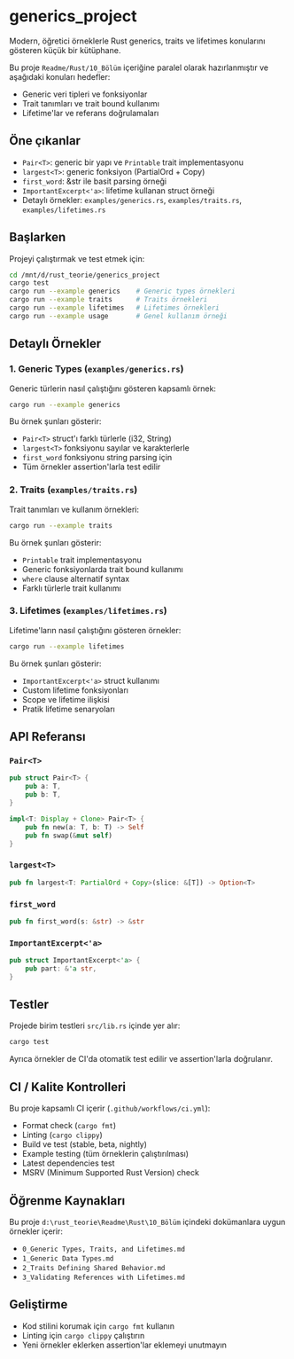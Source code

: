 # generics_project

Modern, öğretici örneklerle Rust generics, traits ve lifetimes konularını gösteren küçük bir kütüphane.

Bu proje `Readme/Rust/10_Bölüm` içeriğine paralel olarak hazırlanmıştır ve aşağıdaki konuları hedefler:

- Generic veri tipleri ve fonksiyonlar
- Trait tanımları ve trait bound kullanımı
- Lifetime'lar ve referans doğrulamaları

## Öne çıkanlar

- `Pair<T>`: generic bir yapı ve `Printable` trait implementasyonu
- `largest<T>`: generic fonksiyon (PartialOrd + Copy)
- `first_word`: &str ile basit parsing örneği
- `ImportantExcerpt<'a>`: lifetime kullanan struct örneği
- Detaylı örnekler: `examples/generics.rs`, `examples/traits.rs`, `examples/lifetimes.rs`

## Başlarken

Projeyi çalıştırmak ve test etmek için:

```bash
cd /mnt/d/rust_teorie/generics_project
cargo test
cargo run --example generics    # Generic types örnekleri
cargo run --example traits      # Traits örnekleri
cargo run --example lifetimes   # Lifetimes örnekleri
cargo run --example usage       # Genel kullanım örneği
```

## Detaylı Örnekler

### 1. Generic Types (`examples/generics.rs`)

Generic türlerin nasıl çalıştığını gösteren kapsamlı örnek:

```bash
cargo run --example generics
```

Bu örnek şunları gösterir:

- `Pair<T>` struct'ı farklı türlerle (i32, String)
- `largest<T>` fonksiyonu sayılar ve karakterlerle
- `first_word` fonksiyonu string parsing için
- Tüm örnekler assertion'larla test edilir

### 2. Traits (`examples/traits.rs`)

Trait tanımları ve kullanım örnekleri:

```bash
cargo run --example traits
```

Bu örnek şunları gösterir:

- `Printable` trait implementasyonu
- Generic fonksiyonlarda trait bound kullanımı
- `where` clause alternatif syntax
- Farklı türlerle trait kullanımı

### 3. Lifetimes (`examples/lifetimes.rs`)

Lifetime'ların nasıl çalıştığını gösteren örnekler:

```bash
cargo run --example lifetimes
```

Bu örnek şunları gösterir:

- `ImportantExcerpt<'a>` struct kullanımı
- Custom lifetime fonksiyonları
- Scope ve lifetime ilişkisi
- Pratik lifetime senaryoları

## API Referansı

### `Pair<T>`

```rust
pub struct Pair<T> {
    pub a: T,
    pub b: T,
}

impl<T: Display + Clone> Pair<T> {
    pub fn new(a: T, b: T) -> Self
    pub fn swap(&mut self)
}
```

### `largest<T>`

```rust
pub fn largest<T: PartialOrd + Copy>(slice: &[T]) -> Option<T>
```

### `first_word`

```rust
pub fn first_word(s: &str) -> &str
```

### `ImportantExcerpt<'a>`

```rust
pub struct ImportantExcerpt<'a> {
    pub part: &'a str,
}
```

## Testler

Projede birim testleri `src/lib.rs` içinde yer alır:

```bash
cargo test
```

Ayrıca örnekler de CI'da otomatik test edilir ve assertion'larla doğrulanır.

## CI / Kalite Kontrolleri

Bu proje kapsamlı CI içerir (`.github/workflows/ci.yml`):

- Format check (`cargo fmt`)
- Linting (`cargo clippy`)
- Build ve test (stable, beta, nightly)
- Example testing (tüm örneklerin çalıştırılması)
- Latest dependencies test
- MSRV (Minimum Supported Rust Version) check

## Öğrenme Kaynakları

Bu proje `d:\rust_teorie\Readme\Rust\10_Bölüm` içindeki dokümanlara uygun örnekler içerir:

- `0_Generic Types, Traits, and Lifetimes.md`
- `1_Generic Data Types.md`
- `2_Traits Defining Shared Behavior.md`
- `3_Validating References with Lifetimes.md`

## Geliştirme

- Kod stilini korumak için `cargo fmt` kullanın
- Linting için `cargo clippy` çalıştırın
- Yeni örnekler eklerken assertion'lar eklemeyi unutmayın
